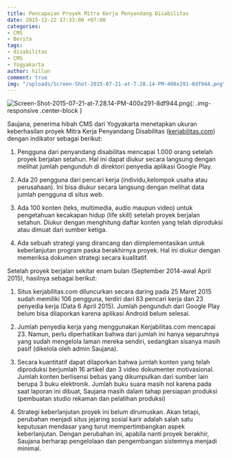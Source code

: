 ```yaml
---
title: Pencapaian Proyek Mitra Kerja Penyandang Disabilitas
date: 2015-12-22 17:33:00 +07:00
categories:
- CMS
- Berita
tags:
- disabilitas
- CMS
- Yogyakarta
author: hillun
comment: true
img: "/uploads/Screen-Shot-2015-07-21-at-7.28.14-PM-400x291-8df944.png"
---
```


![Screen-Shot-2015-07-21-at-7.28.14-PM-400x291-8df944.png](/uploads/Screen-Shot-2015-07-21-at-7.28.14-PM-400x291-8df944.png){: .img-responsive .center-block }

Saujana, penerima hibah CMS dari Yogyakarta menetapkan ukuran keberhasilan proyek Mitra Kerja Penyandang Disabilitas ([kerjabilitas.com](http://www.kerjabilitas.com/)) dengan indikator sebagai berikut:

1. Pengguna dari penyandang disabilitas mencapai 1.000 orang setelah proyek berjalan setahun. Hal ini dapat diukur secara langsung dengan melihat jumlah pengunduh di direktori penyedia aplikasi Google Play.

2. Ada 20 pengguna dari pencari kerja (individu,kelompok usaha atau perusahaan). Ini bisa diukur secara langsung dengan melihat data jumlah pengguna di situs web.

3. Ada 100 konten (teks, multimedia, audio maupun video) untuk pengetahuan kecakapan hidup (life skill) setelah proyek berjalan setahun. Diukur dengan menghitung daftar konten yang telah diproduksi atau dimuat dari sumber ketiga.

4. Ada sebuah strategi yang dirancang dan diimplementasikan untuk keberlanjutan program paska berakhirnya proyek. Hal ini diukur dengan memeriksa dokumen strategi secara kualitatif.

Setelah proyek berjalan sekitar enam bulan (September 2014-awal April 2015), hasilnya sebagai berikut:

1. Situs kerjabilitas.com diluncurkan secara daring pada 25 Maret 2015  sudah memiliki 106 pengguna, terdiri dari 83 pencari kerja dan 23 penyedia kerja (Data 6 April 2015). Jumlah pengunduh dari Google Play belum bisa dilaporkan karena aplikasi Android belum selesai.

2. Jumlah penyedia kerja yang menggunakan Kerjabilitas.com mencapai 23. Namun, perlu diperhatikan bahwa dari jumlah ini hanya separuhnya yang sudah mengelola laman mereka sendiri, sedangkan sisanya masih pasif (dikelola oleh admin Saujana).

3. Secara kuantitatif dapat dilaporkan bahwa jumlah konten yang telah diproduksi berjumlah 16 artikel dan 3 video dokumenter motivasional. Jumlah konten berlisensi bebas yang dikumpulkan dari sumber lain berupa 3 buku elektronik. Jumlah buku suara masih nol karena pada saat laporan ini dibuat, Saujana masih dalam tahap persiapan produksi (pembuatan studio rekaman dan pelatihan produksi)

4. Strategi keberlanjutan proyek ini belum dirumuskan. Akan tetapi, perubahan menjadi situs jejaring sosial karir adalah salah satu keputusan mendasar yang  turut mempertimbangkan aspek keberlanjutan. Dengan perubahan ini, apabila nanti proyek berakhir, Saujana berharap pengelolaan dan pengembangan sistemnya menjadi minimal.